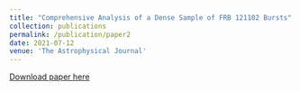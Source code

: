 ```yaml
---
title: "Comprehensive Analysis of a Dense Sample of FRB 121102 Bursts"
collection: publications
permalink: /publication/paper2
date: 2021-07-12
venue: 'The Astrophysical Journal'
---
```


[Download paper here](https://iopscience.iop.org/article/10.3847/1538-4357/ac2577/pdf)
